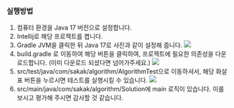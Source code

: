 ### 실행방법

1. 컴퓨터 환경을 Java 17 버전으로 설정합니다.
2. Intellij로 해당 프로젝트를 켭니다.
3. Gradle JVM을 클릭한 뒤 Java 17로 사진과 같이 설정해 줍니다.
   ![](https://i.imgur.com/qsB4d6I.png)
4. build.gradle 로 이동하여 해당 버튼을 클릭하여, 프로젝트에 필요한 의존성을 다운로드합니다. (이미 다운로드 되셨다면 넘어가주세요.)
   ![](https://i.imgur.com/WDe7eZl.png)
5. src/test/java/com/sakak/algorithm/AlgorithmTest으로 이동하셔서, 해당 화살표 버튼을 누르시면 테스트를 실행시킬 수 있습니다.
   ![](https://i.imgur.com/vaXCGey.png)
6. src/main/java/com/sakak/algorithm/Solution에 main 로직이 있습니다. 이를 보시고 평가해 주시면 감사할 것 같습니다.
